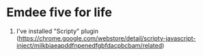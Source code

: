 # Emdee five for life #
1. I've installed "Scripty" plugin (https://chrome.google.com/webstore/detail/scripty-javascript-inject/milkbiaeapddfnpenedfgbfdacpbcbam/related)
```js:src/code.js
 
```
